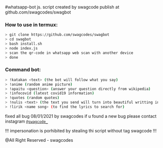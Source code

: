 ﻿#whatsapp-bot js. script created by swagcode publish at github.com/swagcodes/swagbot
 
### How to use in termux:
 
```bash
> git clone https://github.com/swagcodes/swagbot
> cd swagbot
> bash install.sh
> node index.js
> scan the qr-code in whatsapp web scan with another device
> done
```

### Command bot:
```bash
> !katakan <text> (the bot will follow what you say)
> !anime (random anime picture)
> !apaitu <question> (answer your question directly from wikipedia)
> !infocovid (latest covid19 information)
> !quotes (random quotes)
> !nulis <text> (the text you send will turn into beautiful writting in the book)
> !lirik <name song> (to find the lyrics to search for)
```
fixed all bug 08/01/2021 by swagcodes
if u found a new bug please contact instagram [`@swagcode_`](https://www.instagram.com/swagcode_/)

!!! impersonation is porhibited by stealing thi script without tag swagcode !!!

@All Right Reserved - swagcodes
